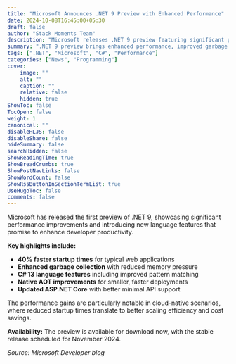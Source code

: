 ```yaml
---
title: "Microsoft Announces .NET 9 Preview with Enhanced Performance"
date: 2024-10-08T16:45:00+05:30
draft: false
author: "Stack Moments Team"
description: "Microsoft releases .NET 9 preview featuring significant performance improvements and new language features."
summary: ".NET 9 preview brings enhanced performance, improved garbage collection, and new C# 13 features for developers."
tags: [".NET", "Microsoft", "C#", "Performance"]
categories: ["News", "Programming"]
cover:
    image: ""
    alt: ""
    caption: ""
    relative: false
    hidden: true
ShowToc: false
TocOpen: false
weight: 1
canonical: ""
disableHLJS: false
disableShare: false
hideSummary: false
searchHidden: false
ShowReadingTime: true
ShowBreadCrumbs: true
ShowPostNavLinks: false
ShowWordCount: false
ShowRssButtonInSectionTermList: true
UseHugoToc: false
comments: false
---
```


Microsoft has released the first preview of .NET 9, showcasing significant performance improvements and introducing new language features that promise to enhance developer productivity.

**Key highlights include:**

- **40% faster startup times** for typical web applications
- **Enhanced garbage collection** with reduced memory pressure
- **C# 13 language features** including improved pattern matching
- **Native AOT improvements** for smaller, faster deployments
- **Updated ASP.NET Core** with better minimal API support

The performance gains are particularly notable in cloud-native scenarios, where reduced startup times translate to better scaling efficiency and cost savings.

**Availability:** The preview is available for download now, with the stable release scheduled for November 2024.

*Source: Microsoft Developer blog*
